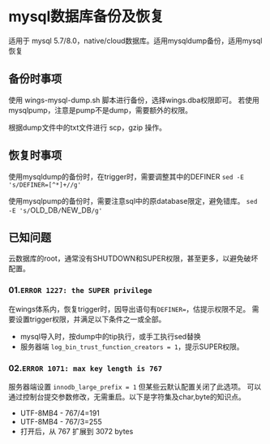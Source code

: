 # mysql数据库备份及恢复

适用于 mysql 5.7/8.0，native/cloud数据库。适用mysqldump备份，适用mysql恢复

## 备份时事项

使用 wings-mysql-dump.sh 脚本进行备份，选择wings.dba权限即可。
若使用 mysqlpump，注意是pump不是dump，需要额外的权限。

根据dump文件中的txt文件进行 scp，gzip 操作。

## 恢复时事项

使用mysqldump的备份时，在trigger时，需要调整其中的DEFINER
`sed -E 's/DEFINER=[^*]+//g'`

使用mysqlpump的备份时，需要注意sql中的原database限定，避免错库。
`sed -E 's/`OLD_DB`/`NEW_DB`/g'`

## 已知问题

云数据库的root，通常没有SHUTDOWN和SUPER权限，甚至更多，以避免破坏配置。

### 01.`ERROR 1227: the SUPER privilege`

在wings体系内，恢复trigger时，因导出语句有`DEFINER=`，估提示权限不足。
需要设置trigger权限，并满足以下条件之一或全部。

* mysql导入时，按dump中的tip执行，或手工执行sed替换
* 服务器端 `log_bin_trust_function_creators = 1`，提示SUPER权限。

### 02.`ERROR 1071: max key length is 767`

服务器端设置 `innodb_large_prefix = 1` 但某些云默认配置关闭了此选项。
可以通过控制台提交参数修改，无需重启。以下是字符集及char,byte的知识点。

* UTF-8MB4 - 767/4=191
* UTF-8MB4 - 767/3=255
* 打开后，从 767 扩展到 3072 bytes
